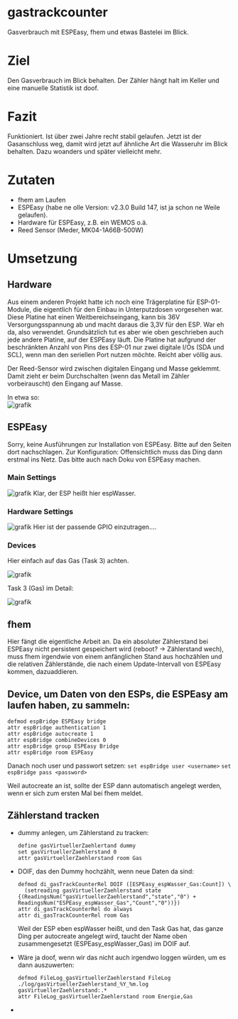 # gastrackcounter
Gasverbrauch mit ESPEasy, fhem und etwas Bastelei im Blick.

# Ziel
Den Gasverbrauch im Blick behalten. Der Zähler hängt halt im Keller und eine manuelle Statistik ist doof.

# Fazit
Funktioniert. Ist über zwei Jahre recht stabil gelaufen. Jetzt ist der Gasanschluss weg, damit wird jetzt auf ähnliche Art die Wasseruhr im Blick behalten. Dazu woanders und später vielleicht mehr.

# Zutaten
- fhem am Laufen
- ESPEasy (habe ne olle Version: v2.3.0 Build 147, ist ja schon ne Weile gelaufen).
- Hardware für ESPEasy, z.B. ein WEMOS o.ä.
- Reed Sensor (Meder, MK04-1A66B-500W)

# Umsetzung
## Hardware
Aus einem anderen Projekt hatte ich noch eine Trägerplatine für ESP-01-Module, die eigentlich für den Einbau in Unterputzdosen vorgesehen war. Diese Platine hat einen Weitbereichseingang, kann bis 36V Versorgungsspannung ab und macht daraus die 3,3V für den ESP. War eh da, also verwendet. Grundsätzlich tut es aber wie oben geschrieben auch jede andere Platine, auf der ESPEasy läuft. Die Platine hat aufgrund der beschränkten Anzahl von Pins des ESP-01 nur zwei digitale I/Os (SDA und SCL), wenn man den seriellen Port nutzen möchte. Reicht aber völlig aus.

Der Reed-Sensor wird zwischen digitalen Eingang und Masse geklemmt. Damit zieht er beim Durchschalten (wenn das Metall im Zähler vorbeirauscht) den Eingang auf Masse. 

In etwa so:   
![grafik](https://github.com/l33tn00b/gastrackcounter/assets/28904067/3677ed3a-6763-4d05-918e-cd9b7f0705f1)


## ESPEasy
Sorry, keine Ausführungen zur Installation von ESPEasy. Bitte auf den Seiten dort nachschlagen.
Zur Konfiguration: Offensichtlich muss das Ding dann erstmal ins Netz. Das bitte auch nach Doku von ESPEasy machen.   

### Main Settings  

![grafik](https://github.com/l33tn00b/gastrackcounter/assets/28904067/e1e77922-67a2-491b-9a26-5179810748ab)
Klar, der ESP heißt hier espWasser.

### Hardware Settings
![grafik](https://github.com/l33tn00b/gastrackcounter/assets/28904067/7cb571a1-0916-4ad0-9e87-d00f0fdd4cad)
Hier ist der passende GPIO einzutragen....

### Devices
Hier einfach auf das Gas (Task 3) achten.  

![grafik](https://github.com/l33tn00b/gastrackcounter/assets/28904067/476f504f-5d5d-48ec-bde7-6b6dfead1712)  


Task 3 (Gas) im Detail:  

![grafik](https://github.com/l33tn00b/gastrackcounter/assets/28904067/625848c2-e0fa-415b-8dd9-e5b35c03811c)


## fhem
Hier fängt die eigentliche Arbeit an. Da ein absoluter Zählerstand  bei ESPEasy nicht persistent gespeichert wird (reboot? -> Zählerstand wech), muss fhem irgendwie von einem anfänglichen Stand aus hochzählen und die relativen Zählerstände, die nach einem Update-Intervall von ESPEasy kommen, dazuaddieren.

## Device, um Daten von den ESPs, die ESPEasy am laufen haben, zu sammeln:  
```
defmod espBridge ESPEasy bridge
attr espBridge authentication 1
attr espBridge autocreate 1
attr espBridge combineDevices 0
attr espBridge group ESPEasy Bridge
attr espBridge room ESPEasy
```  

Danach noch user und passwort setzen:
```set espBridge user <username>```
```set espBridge pass <password>```

Weil autocreate an ist, sollte der ESP dann automatisch angelegt werden, wenn er sich zum ersten Mal bei fhem meldet.

## Zählerstand tracken
- dummy anlegen, um Zählerstand zu tracken:
  ```
  define gasVirtuellerZaehlertand dummy
  set gasVirtuellerZaehlerstand 0
  attr gasVirtuellerZaehlerstand room Gas
  ```
- DOIF, das den Dummy hochzählt, wenn neue Daten da sind:
  ```
  defmod di_gasTrackCounterRel DOIF ([ESPEasy_espWasser_Gas:Count]) \
	(setreading gasVirtuellerZaehlerstand state {(ReadingsNum("gasVirtuellerZaehlerstand","state","0") + ReadingsNum("ESPEasy_espWasser_Gas","Count","0"))})
  attr di_gasTrackCounterRel do always
  attr di_gasTrackCounterRel room Gas
  ```
  Weil der ESP eben espWasser heißt, und den Task Gas hat, das ganze Ding per autocreate angelegt wird, taucht der Name oben zusammengesetzt (ESPEasy_espWasser_Gas) im DOIF auf.
- Wäre ja doof, wenn wir das nicht auch irgendwo loggen würden, um es dann auszuwerten:
  ```
  defmod FileLog_gasVirtuellerZaehlerstand FileLog ./log/gasVirtuellerZaehlerstand_%Y_%m.log gasVirtuellerZaehlerstand:.*
  attr FileLog_gasVirtuellerZaehlerstand room Energie,Gas
  ```


- 

